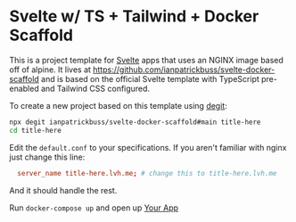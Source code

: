 # Svelte w/ TS + Tailwind + Docker Scaffold

This is a project template for [Svelte](https://svelte.dev) apps that uses an NGINX image based off of alpine. It lives at https://github.com/ianpatrickbuss/svelte-docker-scaffold and is based on the official Svelte template with TypeScript pre-enabled and Tailwind CSS configured.

To create a new project based on this template using [degit](https://github.com/Rich-Harris/degit):

```bash
npx degit ianpatrickbuss/svelte-docker-scaffold#main title-here
cd title-here
```

Edit the `default.conf` to your specifications. If you aren't familiar with nginx just change this line:

```conf
  server_name title-here.lvh.me; # change this to title-here.lvh.me
```

And it should handle the rest.

Run `docker-compose up` and open up [Your App](http://title-here.lvh.me)
